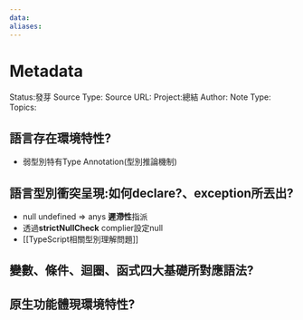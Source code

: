```yaml
---
data:
aliases:
---
```

# Metadata
Status:發芽
Source Type:
Source URL:
Project:總結
Author:
Note Type:
Topics:


## 語言存在環境特性?
- 弱型別特有Type Annotation(型別推論機制)


## 語言型別衝突呈現:如何declare?、exception所丟出?
- null undefined => anys **遲滯性**指派
- 透過**strictNullCheck** complier設定null
- [[TypeScript相關型別理解問題]]
## 變數、條件、迴圈、函式四大基礎所對應語法?

## 原生功能體現環境特性?